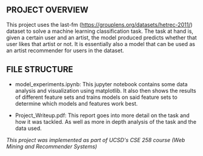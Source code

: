 ## PROJECT OVERVIEW

This project uses the last-fm (https://grouplens.org/datasets/hetrec-2011/) dataset to solve a machine learning classification task. The task at hand is, given a certain user and an artist, the model produced predicts whether that user likes that artist or not. It is essentially also a model that can be used as an artist recommender for users in the dataset.

## FILE STRUCTURE

- model_experiments.ipynb: This jupyter notebook contains some data analysis and visualization using matplotlib. It also then shows the results of different feature sets and trains models on said feature sets to determine which models and features work best.

- Project_Writeup.pdf: This report goes into more detail on the task and how it was tackled. As well as more in depth analysis of the task and the data used.

*This project was implemented as part of UCSD's CSE 258 course (Web Mining and Recommender Systems)*